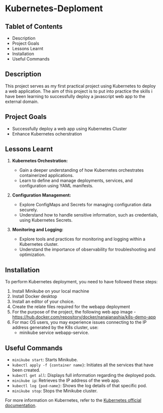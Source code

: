 # Kubernetes-Deploment

## Tablet of Contents
- Description
- Project Goals
- Lessons Learnt
- Installation
- Useful Commands

## Description
This project serves as my first practical project using Kubernetes to deploy a web application. The aim of this project is to put into practice the skills i have been learning to successfully deploy a javascript web app to the external domain.

## Project Goals
 - Successfully deploy a web app using Kubernetes Cluster 
 - Enhance Kubernetes ocherstration

## Lessons Learnt
1. **Kubernetes Orchestration:**
   - Gain a deeper understanding of how Kubernetes orchestrates containerized applications.
   - Learn to define and manage deployments, services, and configuration using YAML manifests.

2. **Configuration Management:**
   - Explore ConfigMaps and Secrets for managing configuration data securely.
   - Understand how to handle sensitive information, such as credentials, using Kubernetes Secrets.

3. **Monitoring and Logging:**
   - Explore tools and practices for monitoring and logging within a Kubernetes cluster.
   - Understand the importance of observability for troubleshooting and optimization.

## Installation
To perform Kubernetes deployment, you need to have followed these steps:

1. Install Minikube on your local machine
2. Install Docker desktop 
3. Install an editor of your choice.
4. Create the relate files required for the webapp deployment
5. For the purpose of the project, the following web app image - https://hub.docker.com/repository/docker/nanajanashia/k8s-demo-app
6. For mac OS users, you may experience issues connecting to the IP address generated by the K8s cluster, use:
    - minikube service webapp-service.

## Useful Commands
- `minikube start`: Starts Minikube.
- `kubectl apply -f {container name}`: Initiates all the services that have been created.
- `kubectl get all`: Displays full information regarding the deployed pods.
- `minikube ip`: Retrieves the IP address of the web app.
- `kubectl log {pod-name}`: Shows the log details of that specific pod.
- `minikube stop`: Stops the Minikube cluster.

For more information on Kubernetes, refer to the [Kubernetes official documentation](https://kubernetes.io/docs/home/).




